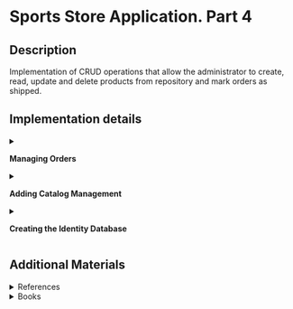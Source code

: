 # Sports Store Application. Part 4

## Description

Implementation of CRUD operations that allow the administrator to create, read, update and delete products from repository and mark orders as shipped.

## Implementation details

<details>
<summary>

**Managing Orders**
</summary>

- Go to the cloned repository of the previous step `Sport Store Application. Part 3`. 

- Switch to the `sports-store-application-4` branch and do a fast-forward merge according to changes from the `main` branch.

```
$ git checkout sports-store-application-4

$ git merge main --ff

```
- Continue your work in Visual Studio or other IDE.

- Build project, run application and request http://localhost:5000/. All functionalities implemented in the previous step should work.

- Create and add to `Controllers` folder a separate `AdminController` controller class for managing orders shipping and the product catalog.

```
using Microsoft.AspNetCore.Mvc;
using SportsStore.Models;
using SportsStore.Models.Repository;

namespace SportsStore.Controllers
{
    [Route("Admin")]
  ➥public class AdminController : Controller
    {
        private IStoreRepository storeRepository;
        private IOrderRepository orderRepository;

        public AdminController(IStoreRepository storeRepository, IOrderRepository orderRepository) 
            => (this.storeRepository, this.orderRepository) = (storeRepository, orderRepository);

        [Route("Orders")]
        public ViewResult Orders() => View(orderRepository.Orders);

        [Route("Products")]
        public ViewResult Products() => View(storeRepository.Products);
    }
}

```
`In the future a routing attributes will be used to routing support.`

- Add the `AdminNavigationMenuViewComponent.cs` class file to `Components` folder.

```
using Microsoft.AspNetCore.Mvc;

namespace SportsStore.Components
{
  ➥public class AdminNavigationMenuViewComponent : ViewComponent
    {
        public IViewComponentResult Invoke()
        {
            ViewBag.Selection = Request.Path.Value ?? "Products";

            return View(new string[] { "Orders", "Products" });
        }
    }
}
```
- Add the `Default.cshtml` Razor View file in the `Views/Shared/Components/AdminNavigationMenu` folder.

```
@model IEnumerable<string>

<div class="d-grid gap-2">
    @foreach (string category in Model)
    {
        <a class="btn @(((string)ViewBag.Selection).Contains(category) ? "btn-primary" : "btn-outline-secondary")"
           asp-action="@category" asp-controller="Admin">
            @category
        </a>
    }
</div>
```
- To create the layout view for the administration tools, add to the `Views/Admin` folder a `_AdminLayout.cshtml` Layout Razor View.  
```
<!DOCTYPE html>
<html>
<head>
    <meta name="viewport" content="width=device-width" />
    <title>SportsStore</title>
    <link href="/lib/bootstrap/css/bootstrap.min.css" rel="stylesheet" />
</head>
<body>
    <div class="bg-info text-white p-2">
        <div class="container-fluid">
            <span class="navbar-brand">SPORTS STORE Administration</span>
        </div>
    </div>
    <div class="container-fluid">
        <div class="row p-2">
            <div class="col-3">
                <vc:admin-navigation-menu />
            </div>
            <div class="col-9">
                @RenderBody()
            </div>
        </div>
    </div>
</body>
</html>
```
- To complete the initial setup, add the views that will provide the administration tools, although they will contain placeholder messages at first. Add a `Orders.cshtml` Razor View file to the `Views/Admin` folder with the content shown below.

```
@model IQueryable<Order>

@{
    Layout = "_AdminLayout";
}

<h4>This is the orders information.</h4>
```
and add a `Products.cshtml` Razor View file to the `Views/Admin` folder with the content shown below.

```
@model IQueryable<Product>

@{
    Layout = "_AdminLayout";
}

<h4>This is the products information.</h4>

```
- Build project, run application and request http://localhost:5000/Admin/Orders 

![](Images/4.1.png)

and http://localhost:5000/Admin/Products.

![](Images/4.2.png)

- To create a simple administration tool that will let to view the orders that have been received and mark them as shipped, at first change the data model so that adminstator can record which orders have been shipped. Add a `Shipped` property in the `Order` class (the `Order.cs` file in the `Models` Folder)

```
using System.ComponentModel.DataAnnotations;
using Microsoft.AspNetCore.Mvc.ModelBinding;

namespace SportsStore.Models
{
    public class Order
    {
        . . .

        [BindNever]
      ➥public bool Shipped { get; set; }

        . . .
    }
}

```
- To update the database to reflect the addition of the `Shipped` property to the `Order` class, open a new command prompt or PowerShell window, navigate to the SportsStore project folder and run the following command: 

```
dotnet ef migrations add ShippedOrders

```
_The migration will be applied automatically when the application is started and the `SeedData` class calls the `Migrate` method provided by Entity Framework Core._

- Add to `AdminController` class `MarkShipped` method that will be receive a POST request that specifies the Id of an order, which is used to locate the corresponding `Order` object from the repository so that the `Shipped` property can be set to `true` and saved and  `Reset` method  that will be receive a POST request that specifies the `Id` of an order, which is used to locate the corresponding `Order` object from the repository so that the `Shipped` property can be set to `false` and saved

```
using Microsoft.AspNetCore.Mvc;
using SportsStore.Models;
using SportsStore.Models.Repository;

namespace SportsStore.Controllers
{
    [Route("Admin")]
    public class AdminController : Controller
    {
        . . .

        [HttpPost]
        [Route("MarkShipped")]
      ➥public IActionResult MarkShipped(int orderId)
        {
            Order? order = orderRepository.Orders.FirstOrDefault(o => o.OrderId == orderId);

            if (order != null)
            {
                order.Shipped = true;
                orderRepository.SaveOrder(order);
            }

            return RedirectToAction("Orders");
        }

        [HttpPost]
        [Route("Reset")]
      ➥public IActionResult Reset(int orderId)
        {
            Order? order = orderRepository.Orders.FirstOrDefault(o => o.OrderId == orderId);

            if (order != null)
            {
                order.Shipped = false;
                orderRepository.SaveOrder(order);
            }

            return RedirectToAction("Orders");
        }
    }
}
```
- To avoid duplicating code and content, create and add to the `Views/Order` folder a `_OrderTable.cshtml` Razor Partial View that displays a table without knowing which category of order it is dealing with the content shown below

```
@model (IQueryable<Order> Orders, string TableTitle, string ButtonLabel, string CallbackMethodName)

<table class="table table-sm table-striped table-bordered">
    <thead>
        <tr><th colspan="5" class="text-center">@Model.TableTitle</th></tr>
    </thead>
    <tbody>
        @if (Model.Orders.Any())
        {
            @foreach (Order o in Model.Orders)
            {
                <tr>
                    <td>@o.Name</td>
                    <td>@o.Zip</td>
                    <th>Product</th>
                    <th>Quantity</th>
                    <td>
                        <form asp-action=@Model.CallbackMethodName method="post">
                            <input type="hidden" name="OrderId" value="@o.OrderId" />
                            <button type="submit" class="btn btn-sm btn-danger">
                                @Model.ButtonLabel
                            </button>
                        </form>
                    </td>
                </tr>
                @foreach (CartLine line in o.Lines)
                {
                    <tr>
                        <td colspan="2"></td>
                        <td>@line.Product.Name</td>
                        <td>@line.Quantity</td>
                        <td></td>
                    </tr>
                }
            }
        }
        else
        {
            <tr><td colspan="5" class="text-center">No Orders</td></tr>
        }
    </tbody>
</table>
```
- Change a `Orders.cshtml` Razor View that gets the `Order` data from the database and uses the `_OrderTable.cshtml` Razor Partial View to display it to the user

```
  @model IQueryable<Order>
  
  @{
      Layout = "_AdminLayout";
      var unshippedOrders = Model.Where(o => !o.Shipped);
      var shippedOrders = Model.Where(o => o.Shipped);
  }
  
➥<partial name="_OrderTable" model='(unshippedOrders, "Unshipped Orders", "Ship", "MarkShipped")' />
➥<partial name="_OrderTable" model='(shippedOrders, "Shipped Orders", "Reset", "Reset")' />
  
  <form asp-action="Orders" method="post">
      <button class="btn btn-info">Refresh Data</button>
  </form>
```
- To see your changes, build project, run application and request http://localhost:5000/Admin/Orders.

![](Images/4.3.png)

- To see the new features, request http://localhost:5000, and create an order. Once you have at least one order in the database, request http://localhost:5000/Admin/Orders, and you will see a summary of the order you created displayed in the `Unshipped Orders table`. Click the `Ship` button, and the order will be updated and moved to the `Shipped Orders table`, as shown below

![](Images/4.4.png)

![](Images/4.5.png)

Click the `Reset` button, and the order will be updated and moved to the `Unshipped Orders table`, as shown below

![](Images/4.6.png)

- Add and view changes and than commit.

```
$ dotnet build
$ dotnet run
$ git status
$ git add *.cs *.cshtml *.csproj
$ git diff --staged
$ git commit -m "Managing Orders."

```

</details>

<details>
<summary>

**Adding Catalog Management**

</summary>


- To add the features that allow a administrator to create, modify and delete products add new methods to the `IStoreRepository` interface

```
namespace SportsStore.Models.Repository
{
    public interface IStoreRepository
    {
        IQueryable<Product> Products { get; }

      ➥void SaveProduct(Product p);

      ➥void CreateProduct(Product p);

      ➥void DeleteProduct(Product p);
    }
}

```

- Add implementation of this methods in the `EFStoreRepository` class (in `EFStoreRepository.cs` file in the `SportsStore/Models` folder)

```
namespace SportsStore.Models.Repository
{
    public class EFStoreRepository : IStoreRepository
    {
        private StoreDbContext context;

        public EFStoreRepository(StoreDbContext ctx)
        {
            this.context = ctx;
        }

        public IQueryable<Product> Products => this.context.Products;

      ➥public void CreateProduct(Product p)
        {
            context.Add(p);
            context.SaveChanges();
        }

      ➥public void DeleteProduct(Product p)
        {
            context.Remove(p);
            context.SaveChanges();
        }

      ➥public void SaveProduct(Product product)
        {
            if (product.ProductId == 0)
            {
                context.Products.Add(product);
            }
            else
            {
                Product? dbEntry = context.Products?.FirstOrDefault(p => p.ProductId == product.ProductId);

                if (dbEntry != null)
                {
                    dbEntry.Name = product.Name;
                    dbEntry.Description = product.Description;
                    dbEntry.Price = product.Price;
                    dbEntry.Category = product.Category;
                }
            }

            context.SaveChanges();
        }
    }
}

```
- To validate the values the user provides when editing or creating `Product` objects, add validation attributes to the `Product` data model class

```
using System.ComponentModel.DataAnnotations;
using System.ComponentModel.DataAnnotations.Schema;

namespace SportsStore.Models
{
    public class Product
    {
        public long ProductId { get; set; }

      ➥[Required(ErrorMessage = "Please enter a product name")]
        public string Name { get; set; } = string.Empty;

      ➥[Required(ErrorMessage = "Please enter a description")]
        public string Description { get; set; } = string.Empty;

      ➥[Required]
      ➥[Range(0.01, double.MaxValue, ErrorMessage = "Please enter a positive price")]
        [Column(TypeName = "decimal(8, 2)")]
        public decimal Price { get; set; }

      ➥[Required(ErrorMessage = "Please specify a category")]
        public string Category { get; set; } = string.Empty;
    }
}

```
- To provide the administrator a table of products with links to check, edit and delete, replace the contents of the `Products.cshtml` file with those shown below

```
@model IQueryable<Product>

@{
    Layout = "_AdminLayout";
}

<table class="table table-sm table-striped table-bordered">
    <thead>
        <tr>
            <th>Id</th>
            <th>Name</th>
            <th>Category</th>
            <th>Price</th>
            <td />
        </tr>
    </thead>
    <tbody>
        @if (Model?.Count() > 0)
        {
            @foreach (Product p in Model)
            {
                <tr>
                    <td>@p.ProductId</td>
                    <td>@p.Name</td>
                    <td>@p.Category</td>
                    <td>@p.Price.ToString("c")</td>
                    <td>
                        <a class="btn btn-info btn-sm" asp-controller="Admin" asp-action="Details" asp-route-productId="@p.ProductId">
                            Details
                        </a>
                        <a class="btn btn-warning btn-sm" asp-controller="Admin" asp-action="Edit" asp-route-productId="@p.ProductId">
                            Edit
                        </a>
                        <a class="btn btn-danger btn-sm" asp-controller="Admin" asp-action="Delete" asp-route-productId="@p.ProductId">
                            Delete
                        </a>
                    </td>
                </tr>
            }
        }
        else
        {
            <tr>
                <td colspan="5" class="text-center">No Products</td>
            </tr>
        }
    </tbody>
</table>

<a class="btn btn-primary" asp-controller="Admin" asp-action="Create">Create</a>    
```

- Restart ASP.NET Core and request http://localhost:5000/Admin/Products

![](Images/4.7.png)

- To display all the fields for a single `Product` object add an `Details` action method in the `AdminController` class

```
using Microsoft.AspNetCore.Mvc;
using SportsStore.Models;
using SportsStore.Models.Repository;

namespace SportsStore.Controllers
{
    [Route("Admin")]
    public class AdminController : Controller
    {
        . . .
        [Route("Admin/Details/{productId:int}")]
      ➥public ViewResult Details(int productId)
            => View(storeRepository.Products.FirstOrDefault(p => p.ProductId == productId));
        . . .
}
```
and a `Details.cshtml` Razor View to the `Views/Admin` folder.

```
@model SportsStore.Models.Product?

@{
    Layout = "_AdminLayout";
}

<h3 class="bg-info text-white text-center p-1">Details</h3>

<table class="table table-sm table-bordered table-striped">
    <tbody>
        <tr>
            <th>Id</th>
            <td>@Model?.ProductId</td>
        </tr>
        <tr>
            <th>Name</th>
            <td>@Model?.Name</td>
        </tr>
        <tr>
            <th>Description</th>
            <td>@Model?.Description</td>
        </tr>
        <tr>
            <th>Category</th>
            <td>@Model?.Category</td>
        </tr>
        <tr>
            <th>Price</th>
            <td>@Model?.Price.ToString("C")</td>
        </tr>
    </tbody>
</table>

<a class="btn btn-warning" asp-controller="Admin" asp-action="Edit" asp-route-productId="@Model?.ProductId">Edit</a>
<a class="btn btn-secondary" asp-controller="Admin" asp-action="Products">Back</a>
```
- Restart ASP.NET Core, request http://localhost:5000/Admin/Products and click `Details` link for some product.

![](Images/4.8.png)

- To implement the abilities to edit and to create of a single `Product` object, add the `Edit` and `Create` action methods accordingly in the `AdminController` class.
```
[Route("Admin")]
public class AdminController : Controller
{
    . . .

    [Route("Products/Edit/{productId:long}")]
  ➥public ViewResult Edit(int productId)
    {
        return View(storeRepository.Products.FirstOrDefault(p => p.ProductId == productId));
    }

    [HttpPost]
    [Route("Products/Edit/{productId:long}")]
  ➥public IActionResult Edit(Product product)
    {
        if (ModelState.IsValid)
        {
            storeRepository.SaveProduct(product);
            return RedirectToAction("Products");
        }

        return View(product);
    }

    [Route("Products/Create")]
  ➥public ViewResult Create()
    {
        return View(new Product());
    }

    [HttpPost]
    [Route("Products/Create")]
  ➥public IActionResult Create(Product product)
    {
        if (ModelState.IsValid)
        {
            storeRepository.SaveProduct(product);
            return RedirectToAction("Products");
        }
        return View(product);
    }
}
```
- To support the operations to create and edit data, add a `_Editor.cshtml` Razor Partial View to the `Views/Admin` folder.

```
@model (Product Product, string ThemeColor, string TitleText, string CallbackMethodName)

@{
    Product product = Model.Product;
}

<h3 class="bg-@Model.ThemeColor text-white text-center p-1">@Model.TitleText a Product</h3>
<div class="row">
    <div class="col-md-4">
        <form asp-action="@Model.CallbackMethodName" asp-controller="Admin" method="post">
            <div asp-validation-summary="ModelOnly" class="text-danger"></div>
            @if (product.ProductId != 0)
            {
                <div class="form-group">
                    <label asp-for="@product.ProductId" class="control-label"></label>
                    <input asp-for="@product.ProductId" class="form-control" readonly/>
                </div>
            }
            <div class="form-group">
                <label asp-for="@product.Name" class="control-label"></label>
                <input asp-for="@product.Name" class="form-control" />
                <span asp-validation-for="@product.Name" class="text-danger"></span>
            </div>
            <div class="form-group">
                <label asp-for="@product.Description" class="control-label"></label>
                <input asp-for="@product.Description" class="form-control" />
                <span asp-validation-for="@product.Description" class="text-danger"></span>
            </div>
            <div class="form-group">
                <label asp-for="@product.Price" class="control-label"></label>
                <input asp-for="@product.Price" class="form-control" />
                <span asp-validation-for="@product.Price" class="text-danger"></span>
            </div>
            <div class="form-group">
                <label asp-for="@product.Category" class="control-label"></label>
                <input asp-for="@product.Category" class="form-control" />
                <span asp-validation-for="@product.Category" class="text-danger"></span>
            </div>
            <div class="mt-2">
                <button type="submit" class="btn btn-@Model.ThemeColor">Save</button>
                <a class="btn btn-secondary" asp-controller="Admin" asp-action="Products">Cancel</a>
            </div>
        </form>
    </div>
</div>
```

- To see the editor work, restart ASP.NET Core, request http://localhost:5000/Admin/Products, and click the `Edit` button
  
![](Images/4.9.png)  

or request http://localhost:5000/Admin/Products, and click the `Create` button.
  
![](Images/4.10.png)   

- Click the `Save` button without filling out the form fields, and you will see the validation errors that Razor produces automatically, as shown below.

![](Images/4.11.png)

- Fill out the form and click `Save` again, and you will see the product you created displayed in the table.

![](Images/4.12.png)

- In order the application to perform client-side validation based on the data annotations applied to the domain model class add the JavaScript libraries that provide the client-side feature to the application. To install the [client-side](https://docs.microsoft.com/en-us/aspnet/core/client-side/libman/libman-cli?view=aspnetcore-3.1) package, use a PowerShell command prompt to run the following commands (or use [Visual Studio possibilities](https://docs.microsoft.com/en-us/aspnet/core/client-side/libman/libman-vs?view=aspnetcore-6.0))

```
libman install jquery@3.6.1 -d wwwroot/lib/jquery
libman install jquery-validate@1.19.5 -d wwwroot/lib/jquery-validate
libman install jquery-validation-unobtrusive@4.0.0 -d wwwroot/lib/jquery-validationunobtrusive
```
The `libman.json` file looks like this

```
{
  "version": "1.0",
  "defaultProvider": "cdnjs",
  "libraries": [
    {
      "library": "bootstrap@5.2.0",
      "destination": "wwwroot/lib/bootstrap"
    },
    {
      "provider": "cdnjs",
      "library": "font-awesome@6.1.2",
      "destination": "wwwroot/lib/font-awesome/"
    },
    {
      "provider": "cdnjs",
      "library": "jquery@3.6.1",
      "destination": "wwwroot/lib/jquery/"
    },
    {
      "provider": "cdnjs",
      "library": "jquery-validate@1.19.5",
      "destination": "wwwroot/lib/jquery-validate/"
    },
    {
      "provider": "cdnjs",
      "library": "jquery-validation-unobtrusive@4.0.0",
      "destination": "wwwroot/lib/jquery-validation-unobtrusive/"
    }
  ]
}
```
- Add `script` tag and `Scripts` Razor Section to the `_AdminLayout` Layout Razor View.

```
  <!DOCTYPE html>
  <html>
  . . .
  
➥<script src="~/lib/jquery/dist/jquery.min.js"></script>
➥@await RenderSectionAsync("Scripts", required: false)
  
  </body>
  </html>
```
- Add `_ValidationScriptsPartial.cshtml` Razor Partial View in the `Views/Shared` folder.

```
<script src="~/lib/jquery-validation/dist/jquery.validate.min.js"></script>
<script src="~/lib/jquery-validation-unobtrusive/jquery.validate.unobtrusive.min.js"></script>
```

- Call `_ValidationScriptsPartial` Razor Partial View in the `Create` Razor View

```
  @model SportsStore.Models.Product
  
  @{
      Layout = "_AdminLayout";
  }
  
  <partial name="_Editor" model='(@Model, "primary", "Create" , "Create")' />
  
  @section Scripts
  {
    ➥<partial name="_ValidationScriptsPartial" />
  }
```
and `Edit` Razor View.

```
  @model SportsStore.Models.Product
  
  @{
      Layout = "_AdminLayout";
  }
  
  <partial name="_Editor" model='(@Model, "warning", "Edit" , "Edit")' />
  
  @section Scripts
  {
    ➥<partial name="_ValidationScriptsPartial" />
  }
```
- To test the client-side validation feature, restart ASP.NET Core, request http://localhost:5000/Admin/Products, and click the `Create` or `Edit` button. The error message looks like the ones generated by server-side validation, but if you enter text into the field, you will see the error message disappear immediately as the JavaScript code responds to the user interaction.
  
![](Images/4.13.png)  

- To support delete operation add `Delete` and `DeleteProduct` action methods to the `AdminController` controller

```
using Microsoft.AspNetCore.Mvc;
using SportsStore.Models;
using SportsStore.Models.Repository;

namespace SportsStore.Controllers
{
    [Route("Admin")]
    public class AdminController : Controller
    {
        . . .

        [Route("Products/Delete/{productId:long}")]
      ➥public IActionResult Delete(int productId)
            => View(storeRepository.Products.FirstOrDefault(p => p.ProductId == productId));

        [HttpPost]
        [Route("Products/Delete/{productId:long}")]
      ➥public IActionResult DeleteProduct(int productId)
        {
            var product = storeRepository.Products.FirstOrDefault(p => p.ProductId == productId);
            storeRepository.DeleteProduct(product);
            return RedirectToAction("Products");
        }
    }
}

```
- To avoid duplicating code and content for delete and details operations add to the `Views/Admin` folder a `_ProductInfo.cshtml` Razor Partial View that displays information about a single `Product` object

```
@model SportsStore.Models.Product?

<table class="table table-sm table-bordered table-striped">
    <tbody>
    <tr>
        <th>Id</th>
        <td>@Model?.ProductId</td>
    </tr>
    <tr>
        <th>Name</th>
        <td>@Model?.Name</td>
    </tr>
    <tr>
        <th>Description</th>
        <td>@Model?.Description</td>
    </tr>
    <tr>
        <th>Category</th>
        <td>@Model?.Category</td>
    </tr>
    <tr>
        <th>Price</th>
        <td>@Model?.Price.ToString("C")</td>
    </tr>
    </tbody>
</table>
```
- Change `Details.cshtml` Razor View file.

```
  @model SportsStore.Models.Product?
  
  @{
      Layout = "_AdminLayout";
  }
  
  <h3 class="bg-info text-white text-center p-1">Details</h3>
  
➥<partial name="_ProductInfo" model="@Model" />
  
  <a class="btn btn-warning" asp-controller="Admin" asp-action="Edit" asp-route-productId="@Model?.ProductId">Edit</a>
  <a class="btn btn-secondary" asp-controller="Admin" asp-action="Products">Back</a>
```
- Add `Delete.cshtml` Razor View to the `Views/Admin` folder.

```
  @model SportsStore.Models.Product
  
  @{
      Layout = "_AdminLayout";
  }
  
  <h3 class="bg-danger text-white text-center p-1">Are you sure you want to delete this?</h3>
  
  <partial name="_ProductInfo" model="@Model" />
  
  <form asp-action="Delete" asp-controller="Admin" method="post">
      <input type="submit" class="btn btn-danger" value="Delete" />
      <a class="btn btn-secondary" asp-controller="Admin" asp-action="Products">Back</a>
  </form>
```
-  Restart ASP.NET Core, request http://localhost:5000/Admin/Products, and click a `Delete` button to remove an object from the database.

![](Images/4.14.png)

- Add and view changes and than commit.

```
$ dotnet build
$ dotnet run
$ git status
$ git add *.cs *.cshtml *.json *.csproj
$ git diff --staged
$ git commit -m "Adding Catalog Management."
```
</details>

<details>
<summary>

**Creating the Identity Database**
</summary>

- To add the package that contains the ASP.NET Core Identity support for Entity Framework Core, use a PowerShell command prompt to run the command shown below in the `SportsStore` folder

```
dotnet add package Microsoft.AspNetCore.Identity.EntityFrameworkCore --version 6.0.0
```
- Create a database context file that will act as the bridge between the database and the `Identity` model objects it provides access to. Add a class file called `AppIdentityDbContext.cs` to the `Models` folder and used it to define the class shown below.

```
using Microsoft.AspNetCore.Identity;
using Microsoft.AspNetCore.Identity.EntityFrameworkCore;
using Microsoft.EntityFrameworkCore;

namespace SportsStore.Models
{
  ➥public class AppIdentityDbContext : IdentityDbContext<IdentityUser>
    {
        public AppIdentityDbContext(DbContextOptions<AppIdentityDbContext> options)
            : base(options) { }
    }
}
```
- Add the `"IdentityConnection": "Server=(localdb)\\MSSQLLocalDB;Database=Identity;MultipleActiveResultSets=true"` connection string to the `appsettings.json` file of the `SportsStore` project.

```
{
  "Logging": {
    "LogLevel": {
      "Default": "Information",
      "Microsoft.AspNetCore": "Warning"
    }
  },
  "AllowedHosts": "*",
  "ConnectionStrings": {
    "SportsStoreConnection": "Server=(localdb)\\MSSQLLocalDB;Database=SportsStoreDb;MultipleActiveResultSets=true",
  ➥"IdentityConnection": "Server=(localdb)\\MSSQLLocalDB;Database=Identity;MultipleActive,ResultSets=true"
  }
}
```
- Configure Identity in the `Program.cs` file in the `SportsStore` Folder. 

```
  using Microsoft.EntityFrameworkCore;
  using SportsStore.Models;
  using SportsStore.Models.Repository;
  using Microsoft.AspNetCore.Identity;
  
  . . .

  builder.Services.AddSingleton<IHttpContextAccessor, HttpContextAccessor>();
  
➥builder.Services.AddDbContext<AppIdentityDbContext>(options => options.UseSqlServer(builder.Configuration["ConnectionStrings:IdentityConnection"]));
➥builder.Services.AddIdentity<IdentityUser, IdentityRole>().AddEntityFrameworkStores<AppIdentityDbContext>();
  
  var app = builder.Build();
  
  . . .
  app.UseStaticFiles();
  app.UseSession();
  
➥app.UseAuthentication();
➥app.UseAuthorization();
  
  app.MapControllerRoute(
      "categoryPage",
      "Products/{category}/Page{productPage:int}",
      new { Controller = "Home", action = "Index" });
  
  . . .
  
  app.Run();
```
The Entity Framework Core configuration has been extended to register a `AppIdentityDbContext` context class and use the `AddIdentity` method to configure identity services using built-in classes to represent users and roles. Calling the `UseAuthentication` and `UseAuthorization` methods is necessary to set up intermediate components that implement the security policy.

- To define the schema and apply it to the databa use the Entity Framework Core migrations feature. 

```
dotnet ef migrations add Initial --context AppIdentityDbContext

```
Once Entity Framework Core has generated the initial migration, run the following command in the `SportsStore` folder to create the database and apply the migration.

```
dotnet ef database update --context AppIdentityDbContext

```
The result is a new LocalDB database called `Identity` that you can inspect, for example, using the Visual Studio SQL Server Object Explorer.

- To explicitly create the `Admin` user by seeding the database when the application starts add a class file called `IdentitySeedData.cs` to the `Models` folder and defined the static class shown below. The Contents of the `IdentitySeedData.cs` File in the `SportsStore/Models` folder.

```
using Microsoft.AspNetCore.Identity;
using Microsoft.EntityFrameworkCore;

namespace SportsStore.Models
{
  ➥public static class IdentitySeedData
    {
        private const string adminUser = "Admin";
        private const string adminPassword = "Secret123$";

        public static async void EnsurePopulated(IApplicationBuilder app)
        {
            AppIdentityDbContext context = app.ApplicationServices
                .CreateScope().ServiceProvider
                .GetRequiredService<AppIdentityDbContext>();

            if (context.Database.GetPendingMigrations().Any())
            {
                context.Database.Migrate();
            }

            UserManager<IdentityUser> userManager = app.ApplicationServices
                .CreateScope().ServiceProvider
                .GetRequiredService<UserManager<IdentityUser>>();

            IdentityUser user = await userManager.FindByNameAsync(adminUser);

            if (user is null)
            {
                user = new IdentityUser("Admin")
                {
                    Email = "admin@example.com", 
                    PhoneNumber = "555-1234"
                };

                await userManager.CreateAsync(user, adminPassword);
            }
        }
    }
}

```
This code ensures the database is created and up-to-date and uses the `UserManager<T>` class, which is provided as a service by ASP.NET Core Identity for managing users. The database is searched for the `Admin` user account, which is created—with a password of `Secret123$` —if it is not present. Do not change the hard-coded password in this example because Identity has a validation policy that requires passwords to contain a number and range of characters. 

- To ensure that the Identity database is seeded when the application starts, add the `IdentitySeedData.EnsurePopulated(app)` statement shown below to the `Program.cs` file.

```
  . . .
  SeedData.EnsurePopulated(app);
➥IdentitySeedData.EnsurePopulated(app);
  
  app.Run();
```
_If you need to reset the Identity database, then run the following command:_

```
dotnet ef database drop --force --context AppIdentityDbContext

```
_Restart the application, and the database will be re-created and populated with seed data._

-To restrict access to the administrative actions in the `AdminController` use The `Authorize` attribute

``` 
➥[Authorize]
  [Route("Admin")]
  public class AdminController : Controller
  {
      . . .
  }
```
When an unauthenticated user sends a request that requires authorization, the user is redirected to the `/Account/Login` URL, which the application can use to prompt the user for their credentials.

- To implement basic authorization policy add in the `SportsStore/Models/ViewModels` folder a `LoginViewModel.cs` class file that presents the user’s credentials 

```
using System.ComponentModel.DataAnnotations;

namespace SportsStore.Models.ViewModels
{
  ➥public class LoginViewModel
    {
        [Required]
        public string? Name { get; set; }

        [Required]
        public string? Password { get; set; }

        public string ReturnUrl { get; set; } = "/";
    }
}
```
- Than add `AccountController` class (to the `AccountController.cs` file to the `SportsStore/Controllers` folder)

```
using Microsoft.AspNetCore.Authorization;
using Microsoft.AspNetCore.Identity;
using Microsoft.AspNetCore.Mvc;
using SportsStore.Models.ViewModels;

namespace SportsStore.Controllers
{
    [Authorize]
    [Route("Account")]
    
  ➥public class AccountController : Controller
    {
        private UserManager<IdentityUser> userManager;
        private SignInManager<IdentityUser> signInManager;

        public AccountController(UserManager<IdentityUser> userManager, SignInManager<IdentityUser> signInManager)
        {
            this.userManager = userManager;
            this.signInManager = signInManager;
        }

        [Route("Login")]
        [AllowAnonymous]
        public ViewResult Login(string returnUrl = "/")
        {
            return View(new LoginViewModel
            {
                ReturnUrl = returnUrl
            });
        }

        [HttpPost]
        [Route("Login")]
        [AllowAnonymous]
        [ValidateAntiForgeryToken]
        public async Task<IActionResult> Login(LoginViewModel loginViewModel)
        {
            if (ModelState.IsValid)
            {
                IdentityUser user = await userManager.FindByNameAsync(loginViewModel.Name);
                
                if (user != null)
                {
                    await signInManager.SignOutAsync();

                    if ((await signInManager.PasswordSignInAsync(user, loginViewModel.Password, false, false)).Succeeded)
                    {
                        return RedirectToAction("Products", "Admin");
                    }
                }

                ModelState.AddModelError(string.Empty, "Invalid name or password.");
            }

            return View(loginViewModel);
        }

        [Route("Logout")]
        public async Task<IActionResult> Logout(string returnUrl = "/")
        {
            await signInManager.SignOutAsync();
            return RedirectToAction("Login", returnUrl);
        }
    }
}

```
- To provide the `Login` action method with a view to render, created the `Views/Account` folder and added a `Login.cshtml` Razor View file with the contents shown below.

```
@model SportsStore.Models.ViewModels.LoginViewModel

@{
    Layout = null;
}

<!DOCTYPE html>
<html>
<head>
    <meta name="viewport" content="width=device-width" />
    <title>SportsStore</title>
    <link href="/lib/bootstrap/css/bootstrap.min.css" rel="stylesheet" />
</head>
<body>
<div class="bg-info text-white p-2">
        <span class="navbar-brand m-lg-2">SPORTS STORE</span>
    </div>
    <div class="row">
        <div class="col-md-4">
            <form asp-action="Login" asp-controller="Account" method="post">
                <div asp-validation-summary="ModelOnly" class="text-danger"></div>
                <div class="form-group">
                    <label asp-for="Name" class="control-label"></label>
                    <input asp-for="Name" class="form-control" />
                    <span asp-validation-for="Name" class="text-danger"></span>
                </div>
                <div class="form-group">
                    <label asp-for="Password" class="control-label"></label>
                    <input asp-for="Password" type="password" class="form-control" />
                    <span asp-validation-for="Password" class="text-danger"></span>
                </div>
                <div class="form-group">
                    <input asp-for="ReturnUrl" type="hidden" class="form-control" />
                </div>
                <div class="form-group">
                    <button class="btn btn-primary mt-2" type="submit">Log In</button>
                </div>
            </form>
        </div>
    </div>
</body>
</html>

```
- The final step is a change to the shared administration layout to add a button that will log out the current user by sending a request to the `Logout` action, as shown below. This is a useful feature that makes it easier to test the application, without which you would need to clear the browser’s cookies to return to the unauthenticated state. Add a `Logout` Button in the `_AdminLayout.html` Razor View file in the `SportsStore/Views/Admin` folder.

```
<!DOCTYPE html>
<html>
<head>
    <meta name="viewport" content="width=device-width" />
    <title>SportsStore</title>
    <link href="/lib/bootstrap/css/bootstrap.min.css" rel="stylesheet" />
</head>
<body>
    <div class="bg-info text-white p-2">
        <div class="container-fluid">
            <div class="row">
                <div class="col">
                    <span class="navbar-brand ml-2">SPORTS STORE Administration</span>
                </div>
                <div class="col-2 text-right">
                    <a class="btn btn-sm btn-primary" asp-controller="Account" asp-action="Login">Log Out</a>
                </div>
            </div>
        </div>
    </div>
    . . .
</html>
```
- At the moment, the application is configured to use the developer-friendly error pages, which provide helpful information when a problem occurs. This is not information that end users should see, so add a `Error.cshtml` Razor View file to the `Views/Shared` folder with the content shown below.

```
@{
    Layout = null;
}

<!DOCTYPE html>
<html>
<head>
    <meta name="viewport" content="width=device-width" />
    <link href="/lib/bootstrap/css/bootstrap.min.css" rel="stylesheet" />
    <title>Error</title>
</head>
<body class="text-center">
    <h2 class="text-danger">Error.</h2>
    <h3 class="text-danger">An error occurred while processing your request.</h3>
</body>
</html>
```
- Than add `Error` action method to the `HomeController` class.

```
using System.Diagnostics;
using Microsoft.AspNetCore.Mvc;
using SportsStore.Models.Repository;
using SportsStore.Models.ViewModels;

namespace SportsStore.Controllers
{
    public class HomeController : Controller
    {

        . . .
        
        [ResponseCache(Duration = 0, Location = ResponseCacheLocation.None, NoStore = true)]
      ➥public IActionResult Error()
        {
            return View();
        }
    }
}
```
- Configure Error Handling in the `Program.cs` file in the `SportsStore` Folder.

```
  using Microsoft.EntityFrameworkCore;
  using SportsStore.Models;
  using SportsStore.Models.Repository;
  using Microsoft.AspNetCore.Identity;
  
  var builder = WebApplication.CreateBuilder(args);
  
  builder.Services.AddControllersWithViews();
  
  builder.Services.AddDbContext<StoreDbContext>(opts =>
  {
      opts.UseSqlServer(builder.Configuration["ConnectionStrings:SportsStoreConnection"]);
  });
  
  builder.Services.AddScoped<IStoreRepository, EFStoreRepository>();
  builder.Services.AddScoped<IOrderRepository, EFOrderRepository>();
  builder.Services.AddDistributedMemoryCache();
  builder.Services.AddSession();
  builder.Services.AddScoped<Cart>(SessionCart.GetCart);
  builder.Services.AddSingleton<IHttpContextAccessor, HttpContextAccessor>();
  
  builder.Services.AddDbContext<AppIdentityDbContext>(options => options.UseSqlServer(builder.Configuration["ConnectionStrings:IdentityConnection"]));
  builder.Services.AddIdentity<IdentityUser, IdentityRole>().AddEntityFrameworkStores<AppIdentityDbContext>();
  
  var app = builder.Build();
  
➥if (app.Environment.IsProduction())
  {
      app.UseExceptionHandler("/Error");
  }
  
  app.UseStatusCodePages();
  app.UseStaticFiles();
  app.UseSession();
  
  app.UseAuthentication();
  app.UseAuthorization();
  
  app.MapControllerRoute(
      "categoryPage",
      "Products/{category}/Page{productPage:int}",
      new { Controller = "Home", action = "Index" });
  
  app.MapControllerRoute(
      "shoppingCart",
      "Cart",
      new { Controller = "Cart", action = "Index" });
  
  app.MapControllerRoute(
      "category",
      "Products/{category}",
      new { Controller = "Home", action = "Index", productPage = 1 });
  
  app.MapControllerRoute(
      "pagination",
      "Products/Page{productPage:int}",
      new { Controller = "Home", action = "Index", productPage = 1 });
  
  app.MapControllerRoute(
      "default",
      "/",
      new { Controller = "Home", action = "Index" });
  
  app.MapControllerRoute(
      "checkout",
      "Checkout",
      new { Controller = "Order", action = "Checkout" });
  
  app.MapControllerRoute(
      "remove",
      "Remove",
      new { Controller = "Cart", action = "Remove" });
  
➥app.MapControllerRoute(
      "error",
      "Error",
      new { Controller = "Home", action = "Error" });
  
  SeedData.EnsurePopulated(app);
  IdentitySeedData.EnsurePopulated(app);
  
  app.Run();
```
_To see error handling change the runtime environment on `Production`._

- Commit changes.

```
$ dotnet build
$ git status
$ git add *.cs *.csproj *.cshtml *.json
$ git diff --staged
$ git commit -m "Creating the Identity Database."
```
- Push the local branch to the remote branch.

```
$ git push --set-upstream origin sports-store-application-4

```
- Switch to the `main` branch and do a merge according to changes from the `sports-store-application-4` branch.

```
$ git checkout main
$ git merge sports-store-application-4
```
- Push the changes from the local `main` branch to the remote branch.

```
$ git push

```
</details>

## Additional Materials

<details><summary>References
</summary> 

1. [Minimal APIs overview](https://docs.microsoft.com/en-us/aspnet/core/fundamentals/minimal-apis?view=aspnetcore-6.0)
1. [Get started with ASP.NET Core MVC](https://docs.microsoft.com/en-us/aspnet/core/tutorials/first-mvc-app/start-mvc?view=aspnetcore-6.0&tabs=visual-studio)
1. [Controllers](https://jakeydocs.readthedocs.io/en/latest/mvc/controllers/index.html)
1. [Views](https://jakeydocs.readthedocs.io/en/latest/mvc/views/index.html)
1. [Models](https://jakeydocs.readthedocs.io/en/latest/mvc/models/index.html)
1. [ASP.NET Core MVC with EF Core - tutorial series](https://docs.microsoft.com/en-us/aspnet/core/data/ef-mvc/?view=aspnetcore-6.0)
1. [Persist and retrieve relational data with Entity Framework Core](https://docs.microsoft.com/en-us/learn/modules/persist-data-ef-core/?view=aspnetcore-6.0)

</details>

<details><summary>Books
</summary> 

1. [Pro ASP.NET Core 6. Develop Cloud-Ready Web Applications Using MVC, Blazor, and Razor Pages 9th ed. Edition by Adam Freeman](https://www.amazon.com/Pro-ASP-NET-Core-Cloud-Ready-Applications/dp/1484279565/). Part 1. Chapeter 9. SportsStore: Completing the Cart.
1. [Pro ASP.NET Core 6. Develop Cloud-Ready Web Applications Using MVC, Blazor, and Razor Pages 9th ed. Edition by Adam Freeman](https://www.amazon.com/Pro-ASP-NET-Core-Cloud-Ready-Applications/dp/1484279565/). Part 2. Chapeter 13. Using URL Routing.
1. [Pro ASP.NET Core 6. Develop Cloud-Ready Web Applications Using MVC, Blazor, and Razor Pages 9th ed. Edition by Adam Freeman](https://www.amazon.com/Pro-ASP-NET-Core-Cloud-Ready-Applications/dp/1484279565/). Part 2. Chapeter 14. Using Dependency Injection.
1. [Pro ASP.NET Core 6. Develop Cloud-Ready Web Applications Using MVC, Blazor, and Razor Pages 9th ed. Edition by Adam Freeman](https://www.amazon.com/Pro-ASP-NET-Core-Cloud-Ready-Applications/dp/1484279565/). Part 2. Chapeter 15. Using the Platform Features. Part 1.
1. [Pro ASP.NET Core 6. Develop Cloud-Ready Web Applications Using MVC, Blazor, and Razor Pages 9th ed. Edition by Adam Freeman](https://www.amazon.com/Pro-ASP-NET-Core-Cloud-Ready-Applications/dp/1484279565/). Part 2. Chapeter 16. Using the Platform Features. Part 2.
1. [Pro ASP.NET Core 6. Develop Cloud-Ready Web Applications Using MVC, Blazor, and Razor Pages 9th ed. Edition by Adam Freeman](https://www.amazon.com/Pro-ASP-NET-Core-Cloud-Ready-Applications/dp/1484279565/). Part 2. Chapeter 17. Working with Data.
1. [Pro ASP.NET Core 6. Develop Cloud-Ready Web Applications Using MVC, Blazor, and Razor Pages 9th ed. Edition by Adam Freeman](https://www.amazon.com/Pro-ASP-NET-Core-Cloud-Ready-Applications/dp/1484279565/). Part 3. Chapeter 21. Using Controllers with Views. Part 1.
1. [Pro ASP.NET Core 6. Develop Cloud-Ready Web Applications Using MVC, Blazor, and Razor Pages 9th ed. Edition by Adam Freeman](https://www.amazon.com/Pro-ASP-NET-Core-Cloud-Ready-Applications/dp/1484279565/). Part 3. Chapeter 22. Using Controllers with Views. Part 2.
1. [Pro ASP.NET Core 6. Develop Cloud-Ready Web Applications Using MVC, Blazor, and Razor Pages 9th ed. Edition by Adam Freeman](https://www.amazon.com/Pro-ASP-NET-Core-Cloud-Ready-Applications/dp/1484279565/). Part 3. Chapeter 24. Using View Components.
1. [Pro ASP.NET Core 6. Develop Cloud-Ready Web Applications Using MVC, Blazor, and Razor Pages 9th ed. Edition by Adam Freeman](https://www.amazon.com/Pro-ASP-NET-Core-Cloud-Ready-Applications/dp/1484279565/). Part 3. Chapeter 28. Using Model Binding.
1. [Pro ASP.NET Core 6. Develop Cloud-Ready Web Applications Using MVC, Blazor, and Razor Pages 9th ed. Edition by Adam Freeman](https://www.amazon.com/Pro-ASP-NET-Core-Cloud-Ready-Applications/dp/1484279565/). Part 3. Chapeter 29. Using Model Validation.

</details>
